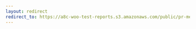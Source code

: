```yaml
---
layout: redirect
redirect_to: https://a8c-woo-test-reports.s3.amazonaws.com/public/pr-merge/43392/e2e/index.html
---
```

